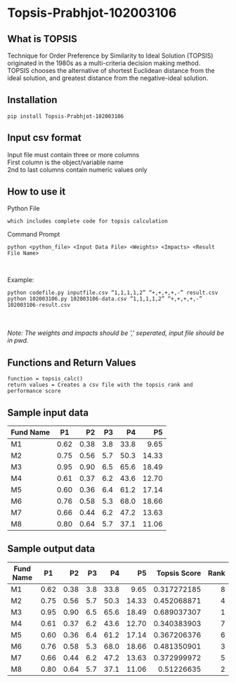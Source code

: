# Topsis-Prabhjot-102003106

## What is TOPSIS
Technique for Order Preference by Similarity to Ideal Solution (TOPSIS) originated in the 1980s as a multi-criteria decision making method.
<br> 
TOPSIS chooses the alternative of shortest Euclidean distance from the ideal solution, and greatest distance from the negative-ideal solution.

## Installation
```pip install Topsis-Prabhjot-102003106```

## Input csv format
Input file must contain three or more columns
<br>
First column is the object/variable name 
<br>
2nd to last columns contain numeric values only

## How to use it
Python File<br>
```
which includes complete code for topsis calculation
```
Command Prompt<br>
```
python <python_file> <Input Data File> <Weights> <Impacts> <Result File Name>
```
<br>

Example:<br>
```
python codefile.py inputfile.csv “1,1,1,1,2” “+,+,+,+,-” result.csv
python 102003106.py 102003106-data.csv “1,1,1,1,2” “+,+,+,+,-” 102003106-result.csv
```
<br><br>
<i>Note: The weights and impacts should be ',' seperated, input file should be in pwd.</i> 

## Functions and Return Values

```
function = topsis_calc()
return values = Creates a csv file with the topsis rank and performance score
```

## Sample input data
| Fund Name       | P1 | P2 | P3 | P4 | P5 |
| ------------- |:-------------:| -----:|-----:|-----:|-----:|
| M1    | 0.62 | 0.38 | 3.8 | 33.8 | 9.65  | 
 | M2    | 0.75 | 0.56 | 5.7 | 50.3 | 14.33 | 
 | M3    | 0.95 | 0.90 | 6.5 | 65.6 | 18.49 | 
 | M4    | 0.61 | 0.37 | 6.2 | 43.6 | 12.70 | 
 | M5    | 0.60 | 0.36 | 6.4 | 61.2 | 17.14 | 
 | M6    | 0.76 | 0.58 | 5.3 | 68.0 | 18.66 | 
 | M7    | 0.66 | 0.44 | 6.2 | 47.2 | 13.63 | 
 | M8    | 0.80 | 0.64 | 5.7 | 37.1 | 11.06 | 


## Sample output data
| Fund Name       | P1 | P2 | P3 | P4 | P5 | Topsis Score | Rank |
| ------------- |:-------------:| -----:|-----:|-----:|-----:| ---: | ---: |
| M1    | 0.62 | 0.38 | 3.8 | 33.8 | 9.65  |  0.317272185       | 8           | 
| M2    | 0.75 | 0.56 | 5.7 | 50.3 | 14.33 |  0.452068871       | 4           | 
| M3    | 0.95 | 0.90 | 6.5 | 65.6 | 18.49 |  0.689037307       | 1           | 
| M4    | 0.61 | 0.37 | 6.2 | 43.6 | 12.70 |  0.340383903       | 7           | 
| M5    | 0.60 | 0.36 | 6.4 | 61.2 | 17.14 |  0.367206376       | 6           |
| M6    | 0.76 | 0.58 | 5.3 | 68.0 | 18.66 |  0.481350901       | 3           | 
| M7    | 0.66 | 0.44 | 6.2 | 47.2 | 13.63 |  0.372999972       | 5           | 
| M8    | 0.80 | 0.64 | 5.7 | 37.1 | 11.06 |  0.51226635        | 2           | 
